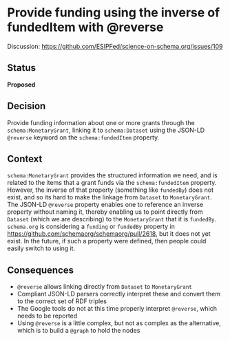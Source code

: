 # Provide funding using the inverse of fundedItem with @reverse

Discussion: https://github.com/ESIPFed/science-on-schema.org/issues/109

## Status ##

__Proposed__

## Decision ##

Provide funding information about one or more grants through the `schema:MonetaryGrant`, linking it to `schema:Dataset` using the JSON-LD `@reverse` keyword on the `schema:fundedItem` property.

## Context ##

`schema:MonetaryGrant` provides the structured information we need, and is related to the items that a grant funds via the `schema:fundedItem` property. However, the inverse of that property (something like `fundedBy`) does not exist, and so its hard to make the linkage from `Dataset` to `MonetaryGrant`. The JSON-LD `@reverse` property enables one to reference an inverse property without naming it, thereby enabling us to point directly from `Dataset` (which we are describing) to the `MonetaryGrant` that it is `fundedBy`. `schema.org` is considering a `funding` or `fundedBy` property in https://github.com/schemaorg/schemaorg/pull/2618, but it does not yet exist. In the future, if such a property were defined, then people could easily switch to using it.

## Consequences ##

- `@reverse` allows linking directly from `Dataset` to `MonetaryGrant`
- Compliant JSON-LD parsers correctly interpret these and convert them to the correct set of RDF triples
- The Google tools do not at this time properly interpret `@reverse`, which needs to be reported
- Using `@reverse` is a little complex, but not as complex as the alternative, which is to build a `@graph` to hold the nodes

